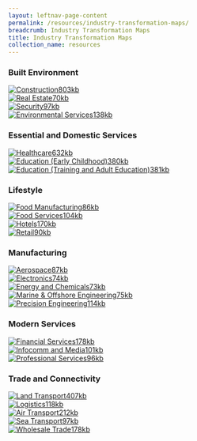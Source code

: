 ```yaml
---
layout: leftnav-page-content
permalink: /resources/industry-transformation-maps/
breadcrumb: Industry Transformation Maps
title: Industry Transformation Maps
collection_name: resources
---
```


### **Built Environment**

<div>
	<div class="row is-multiline">
		<div class="col is-one-third-desktop is-half-tablet">
			<a href="/images/PDF/Built-Environment/Construction.pdf" class="project-link no-pdf-icon" target="_blank">
				<img src="/images/PDF/Built-Environment/FE_BE_1.jpg" alt="Construction" class="project-image">803kb
				</a>
			</div>
			<div class="col is-one-third-desktop is-half-tablet">
				<a href="/images/PDF/Built-Environment/Real-Estate.pdf" class="project-link no-pdf-icon" target="_blank">
					<img src="/images/PDF/Built-Environment/FE_BE_2.jpg" alt="Real Estate" class="project-image">70kb
					</a>
				</div>
				<div class="col is-one-third-desktop is-half-tablet">
					<a href="/images/PDF/Built-Environment/Security.pdf" class="project-link no-pdf-icon" target="_blank">
						<img src="/images/PDF/Built-Environment/FE_BE_3.jpg" alt="Security" class="project-image">97kb
						</a>
					</div>
					<div class="col is-one-third-desktop is-half-tablet">
						<a href="/images/PDF/Built-Environment/Environmental-Services.pdf" class="project-link no-pdf-icon" target="_blank">
							<img src="/images/PDF/Built-Environment/FE_BE_4.jpg" alt="Environmental Services" class="project-image">138kb
							</a>
						</div>
					</div>
				</div>

### **Essential and Domestic Services**

<div>
	<div class="row is-multiline">
		<div class="col is-one-third-desktop is-half-tablet">
			<a href="/images/PDF/Domestic-Services/Healthcare.pdf" class="project-link no-pdf-icon" target="_blank">
				<img src="/images/PDF/Domestic-Services/FE_DS_1.jpg" alt="Healthcare" class="project-image">632kb
				</a>
			</div>
			<div class="col is-one-third-desktop is-half-tablet">
				<a href="/images/PDF/Domestic-Services/Education-Early-Childhood.pdf" class="project-link no-pdf-icon" target="_blank">
					<img src="/images/PDF/Domestic-Services/FE_DS_2.jpg" alt="Education (Early Childhood)" class="project-image">380kb
					</a>
				</div>
				<div class="col is-one-third-desktop is-half-tablet">
					<a href="/images/PDF/Domestic-Services/Education-Training-and-Adult-Education.pdf" class="project-link no-pdf-icon" target="_blank">
						<img src="/images/PDF/Domestic-Services/FE_DS_3.jpg" alt="Education (Training and Adult Education)" class="project-image">381kb
						</a>
					</div>
				</div>
			</div>

### **Lifestyle**

<div>
	<div class="row is-multiline">
		<div class="col is-one-third-desktop is-half-tablet">
			<a href="/images/PDF/Lifestyle/Food-Manufacturing.pdf" class="project-link no-pdf-icon" target="_blank">
				<img src="/images/PDF/Lifestyle/FE_LS_1.jpg" alt="Food Manufacturing" class="project-image">86kb
				</a>
			</div>
			<div class="col is-one-third-desktop is-half-tablet">
				<a href="/images/PDF/Lifestyle/Food-Services.pdf" class="project-link no-pdf-icon" target="_blank">
					<img src="/images/PDF/Lifestyle/FE_LS_2.jpg" alt="Food Services" class="project-image">104kb
					</a>
				</div>
				<div class="col is-one-third-desktop is-half-tablet">
					<a href="/images/PDF/Lifestyle/Hotels.pdf" class="project-link no-pdf-icon" target="_blank">
						<img src="/images/PDF/Lifestyle/FE_LS_3.jpg" alt="Hotels" class="project-image">170kb
						</a>
					</div>
					<div class="col is-one-third-desktop is-half-tablet">
						<a href="/images/PDF/Lifestyle/Retail.pdf" class="project-link no-pdf-icon" target="_blank">
							<img src="/images/PDF/Lifestyle/FE_LS_4.jpg" alt="Retail" class="project-image">90kb
							</a>
						</div>
					</div>
				</div>

### **Manufacturing**

<div>
	<div class="row is-multiline">
		<div class="col is-one-third-desktop is-half-tablet">
			<a href="/images/PDF/Manufacturing/Aerospace.pdf" class="project-link no-pdf-icon" target="_blank">
				<img src="/images/PDF/Manufacturing/FE_MF_1.jpg" alt="Aerospace" class="project-image">87kb
				</a>
			</div>
			<div class="col is-one-third-desktop is-half-tablet">
				<a href="/images/PDF/Manufacturing/Electronics.pdf" class="project-link no-pdf-icon" target="_blank">
					<img src="/images/PDF/Manufacturing/FE_MF_2.jpg" alt="Electronics" class="project-image">74kb
					</a>
				</div>
				<div class="col is-one-third-desktop is-half-tablet">
					<a href="/images/PDF/Manufacturing/Energy-and-Chemicals.pdf" class="project-link no-pdf-icon" target="_blank">
						<img src="/images/PDF/Manufacturing/FE_MF_3.jpg" alt="Energy and Chemicals" class="project-image">73kb
						</a>
					</div>
					<div class="col is-one-third-desktop is-half-tablet">
						<a href="/images/PDF/Manufacturing/Marine-and-Offshore-Engineering.pdf" class="project-link no-pdf-icon" target="_blank">
							<img src="/images/PDF/Manufacturing/FE_MF_4.jpg" alt="Marine & Offshore Engineering" class="project-image">75kb
							</a>
						</div>
						<div class="col is-one-third-desktop is-half-tablet">
							<a href="/images/PDF/Manufacturing/Precision-Engineering.pdf" class="project-link no-pdf-icon" target="_blank">
								<img src="/images/PDF/Manufacturing/FE_MF_5.jpg" alt="Precision Engineering" class="project-image">114kb
								</a>
							</div>
						</div>
					</div>

### **Modern Services**

<div>
	<div class="row is-multiline">
		<div class="col is-one-third-desktop is-half-tablet">
			<a href="/images/PDF/Modern-Services/Financial-Services.pdf" class="project-link no-pdf-icon" target="_blank">
				<img src="/images/PDF/Modern-Services/FE_MS_1.jpg" alt="Financial Services" class="project-image">178kb
				</a>
			</div>
			<div class="col is-one-third-desktop is-half-tablet">
				<a href="/images/PDF/Modern-Services/Infocomm-and-Media.pdf" class="project-link no-pdf-icon" target="_blank">
					<img src="/images/PDF/Modern-Services/FE_MS_2.jpg" alt="Infocomm and Media" class="project-image">101kb
					</a>
				</div>
				<div class="col is-one-third-desktop is-half-tablet">
					<a href="/images/PDF/Modern-Services/Professional-Services.pdf" class="project-link no-pdf-icon" target="_blank">
						<img src="/images/PDF/Modern-Services/FE_MS_3.jpg" alt="Professional Services" class="project-image">96kb
						</a>
					</div>
				</div>
			</div>

### **Trade and Connectivity**

<div>
	<div class="row is-multiline">
		<div class="col is-one-third-desktop is-half-tablet">
			<a href="/images/PDF/Trade-and-Connectivity/Land-Transport.pdf" class="project-link no-pdf-icon" target="_blank">
				<img src="/images/PDF/Trade-and-Connectivity/FE_TNC_1.jpg" alt="Land Transport" class="project-image">407kb
				</a>
			</div>
			<div class="col is-one-third-desktop is-half-tablet">
				<a href="/images/PDF/Trade-and-Connectivity/Logistics.pdf" class="project-link no-pdf-icon" target="_blank">
					<img src="/images/PDF/Trade-and-Connectivity/FE_TNC_2.jpg" alt="Logistics" class="project-image">118kb
					</a>
				</div>
				<div class="col is-one-third-desktop is-half-tablet">
					<a href="/images/PDF/Trade-and-Connectivity/Air-Transport.pdf" class="project-link no-pdf-icon" target="_blank">
						<img src="/images/PDF/Trade-and-Connectivity/FE_TNC_3.jpg" alt="Air Transport" class="project-image">212kb
						</a>
					</div>
					<div class="col is-one-third-desktop is-half-tablet">
						<a href="/images/PDF/Trade-and-Connectivity/Sea-Transport.pdf" class="project-link no-pdf-icon" target="_blank">
							<img src="/images/PDF/Trade-and-Connectivity/FE_TNC_4.jpg" alt="Sea Transport" class="project-image">97kb
							</a>
						</div>
						<div class="col is-one-third-desktop is-half-tablet">
							<a href="/images/PDF/Trade-and-Connectivity/Wholesale-Trade.pdf" class="project-link no-pdf-icon" target="_blank">
								<img src="/images/PDF/Trade-and-Connectivity/FE_TNC_5.jpg" alt="Wholesale Trade" class="project-image">178kb
								</a>
							</div>
						</div>
					</div>
